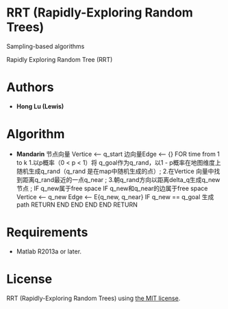 RRT (Rapidly-Exploring Random Trees)
=====


Sampling-based algorithms

Rapidly Exploring Random Tree (RRT)

Authors
=======
- **Hong Lu (Lewis)**

Algorithm
=========
- **Mandarin**
节点向量 Vertice <-- q_start
边向量Edge <-- {}
FOR time from 1 to k
	1.以p概率（0 < p < 1）将 q_goal作为q_rand，以1 - p概率在地图维度上随机生成q_rand（q_rand 是在map中随机生成的点）;
	2.在Vertice 向量中找到距离q_rand最近的一点q_near ;
	3.朝q_rand方向以距离delta_q生成q_new节点 ;
	IF q_new属于free space
		IF q_new和q_near的边属于free space
			Vertice <-- q_new
			Edge <-- E{q_new, q_near}
			IF q_new == q_goal
				生成path
				RETURN
			END
		END
	END
END
RETURN

Requirements
============
- Matlab R2013a or later.

License
============
RRT (Rapidly-Exploring Random Trees) using [the MIT license](LICENSE).
